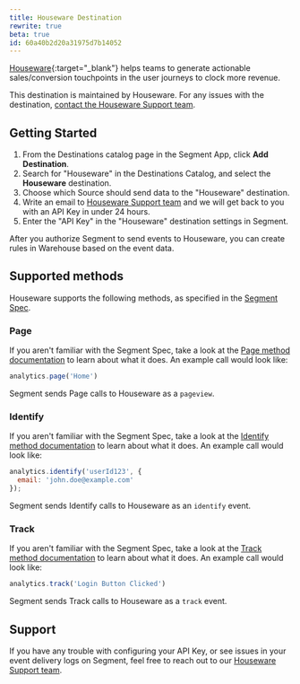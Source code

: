 ```yaml
---
title: Houseware Destination
rewrite: true
beta: true
id: 60a40b2d20a31975d7b14052
---
```

[Houseware](https://houseware.io/?utm_source=segmentio&utm_medium=docs&utm_campaign=partners){:target="_blank"} helps teams to generate actionable sales/conversion touchpoints in the user journeys to clock more revenue.

This destination is maintained by Houseware. For any issues with the destination, [contact the Houseware Support team](mailto:support@houseware.io).

## Getting Started



1. From the Destinations catalog page in the Segment App, click **Add Destination**.
2. Search for "Houseware" in the Destinations Catalog, and select the **Houseware** destination.
3. Choose which Source should send data to the "Houseware" destination.
4. Write an email to [Houseware Support team](mailto:support@houseware.io) and we will get back to you with an API Key in under 24 hours.
5. Enter the "API Key" in the "Houseware" destination settings in Segment.

After you authorize Segment to send events to Houseware, you can create rules in Warehouse based on the event data.

## Supported methods

Houseware supports the following methods, as specified in the [Segment Spec](/docs/connections/spec).

### Page

If you aren't familiar with the Segment Spec, take a look at the [Page method documentation](/docs/connections/spec/page/) to learn about what it does. An example call would look like:

```js
analytics.page('Home')
```

Segment sends Page calls to Houseware as a `pageview`. 


### Identify

If you aren't familiar with the Segment Spec, take a look at the [Identify method documentation](/docs/connections/spec/identify/) to learn about what it does. An example call would look like:

```js
analytics.identify('userId123', {
  email: 'john.doe@example.com'
});
```

Segment sends Identify calls to Houseware as an `identify` event.


### Track

If you aren't familiar with the Segment Spec, take a look at the [Track method documentation](/docs/connections/spec/track/) to learn about what it does. An example call would look like:
```js
analytics.track('Login Button Clicked')
```

Segment sends Track calls to Houseware as a `track` event.


## Support

If you have any trouble with configuring your API Key, or see issues in your event delivery logs on Segment, feel free to reach out to our [Houseware Support team](mailto:support@houseware.io).